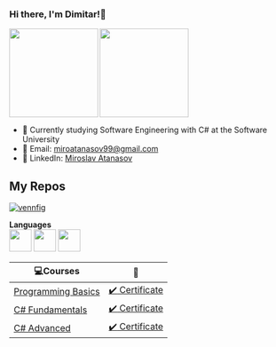 ### Hi there, I'm Dimitar!👋 ###

<div>
  <img height="160" align="left" src="https://github-readme-stats.vercel.app/api?username=mmIIrrOOss&count_private=true&true&hide=issues&show_icons=true" />
  <img height="160" src="https://github-readme-stats.vercel.app/api/top-langs/?username=mmIIrrOOss&layout=compact" />
</div>

- 🌱 Currently studying Software Engineering with C# at the Software University
- 💌 Email: miroatanasov99@gmail.com
- 💼 LinkedIn: <a href="https://www.linkedin.com/in/miroslav-atanasov-b067b4129/">Miroslav Atanasov</a>

## My Repos ## 
[![vennfig](https://github-readme-stats.vercel.app/api/pin/?username=mmIIrrOOss&repo=Software-University-HOMEWORK&show_owner=false)](https://github.com/mmIIrrOOss/Software-University-HOMEWORK)

**Languages**  
<code><img height="40" src="https://seeklogo.com/images/C/c-sharp-c-logo-02F17714BA-seeklogo.com.png"></code>
<code><img height="40" src="https://cdn.pixabay.com/photo/2015/04/23/17/41/javascript-736400__480.png"></code>
<code><img height="40" src="https://fiverr-res.cloudinary.com/images/t_main1,q_auto,f_auto,q_auto,f_auto/gigs/124446395/original/b68691adbfd454ea4173b4f213f9b7b11a5c426e/create-er-diagrams-develop-database-offer-tech-support.png"></code>

|💻**Courses**|:scroll:| 
|---|---|
|<a href="https://softuni.bg/trainings/3062/programming-basics-with-c-sharp-september-2020" > Programming Basics </a>   | <a href="https://softuni.bg/certificates/details/93334/228122ef"> :heavy_check_mark: Certificate</a> |
|<a href="https://softuni.bg/trainings/3213/csharp-fundamentals-january-2021"> C# Fundamentals </a>| <a href="https://softuni.bg/certificates/details/93334/228122ef"> :heavy_check_mark: Certificate</a> |
|<a href="https://softuni.bg/trainings/3343/csharp-advanced-may-2021"> C# Advanced </a>| <a href="https://softuni.bg/certificates/details/108644/dec2a1aa"> :heavy_check_mark: Certificate</a> 

<meta name="google-site-verification" content="tEhmXoBm4dSAq-omwGC_MEayTORMGQ-uEA2ii_MucIQ" />